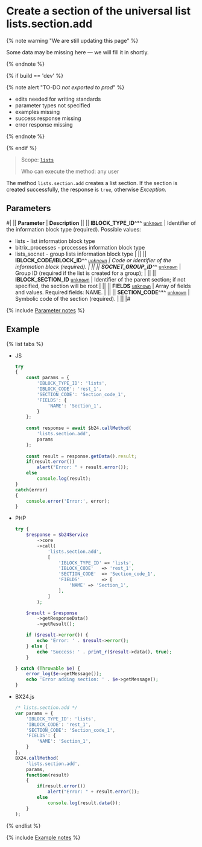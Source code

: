 # Create a section of the universal list lists.section.add

{% note warning "We are still updating this page" %}

Some data may be missing here — we will fill it in shortly.

{% endnote %}

{% if build == 'dev' %}

{% note alert "TO-DO _not exported to prod_" %}

- edits needed for writing standards
- parameter types not specified
- examples missing
- success response missing
- error response missing

{% endnote %}

{% endif %}

> Scope: [`lists`](../../scopes/permissions.md)
>
> Who can execute the method: any user

The method `lists.section.add` creates a list section. If the section is created successfully, the response is `true`, otherwise *Exception*.

## Parameters

#|
|| **Parameter** | **Description** ||
|| **IBLOCK_TYPE_ID**^*^
[`unknown`](../../data-types.md) | Identifier of the information block type (required). Possible values: 
- lists - list information block type 
- bitrix_processes - processes information block type 
- lists_socnet - group lists information block type | ||
|| **IBLOCK_CODE/IBLOCK_ID**^*^
[`unknown`](../../data-types.md) | Code or identifier of the information block (required). | ||
|| **SOCNET_GROUP_ID**^*^
[`unknown`](../../data-types.md) | Group ID (required if the list is created for a group); | ||
|| **IBLOCK_SECTION_ID**
[`unknown`](../../data-types.md) | Identifier of the parent section; if not specified, the section will be root | ||
|| **FIELDS**
[`unknown`](../../data-types.md) | Array of fields and values. Required fields: NAME. | ||
|| **SECTION_CODE**^*^
[`unknown`](../../data-types.md) | Symbolic code of the section (required). | ||
|#

{% include [Parameter notes](../../../_includes/required.md) %}

## Example

{% list tabs %}

- JS


    ```js
    try
    {
    	const params = {
    		'IBLOCK_TYPE_ID': 'lists',
    		'IBLOCK_CODE': 'rest_1',
    		'SECTION_CODE': 'Section_code_1',
    		'FIELDS': {
    			'NAME': 'Section_1',
    		}
    	};
    	
    	const response = await $b24.callMethod(
    		'lists.section.add',
    		params
    	);
    	
    	const result = response.getData().result;
    	if(result.error())
    		alert("Error: " + result.error());
    	else
    		console.log(result);
    }
    catch(error)
    {
    	console.error('Error:', error);
    }
    ```

- PHP


    ```php
    try {
        $response = $b24Service
            ->core
            ->call(
                'lists.section.add',
                [
                    'IBLOCK_TYPE_ID' => 'lists',
                    'IBLOCK_CODE'   => 'rest_1',
                    'SECTION_CODE'  => 'Section_code_1',
                    'FIELDS'        => [
                        'NAME' => 'Section_1',
                    ],
                ]
            );
    
        $result = $response
            ->getResponseData()
            ->getResult();
    
        if ($result->error()) {
            echo 'Error: ' . $result->error();
        } else {
            echo 'Success: ' . print_r($result->data(), true);
        }
    
    } catch (Throwable $e) {
        error_log($e->getMessage());
        echo 'Error adding section: ' . $e->getMessage();
    }
    ```

- BX24.js

    ```js
    /* lists.section.add */
    var params = {
        'IBLOCK_TYPE_ID': 'lists',
        'IBLOCK_CODE': 'rest_1',
        'SECTION_CODE': 'Section_code_1',
        'FIELDS': {
            'NAME': 'Section_1',
        }
    };
    BX24.callMethod(
        'lists.section.add',
        params,
        function(result)
        {
            if(result.error())
                alert("Error: " + result.error());
            else
                console.log(result.data());
        }
    );
    ```

{% endlist %}

{% include [Example notes](../../../_includes/examples.md) %}